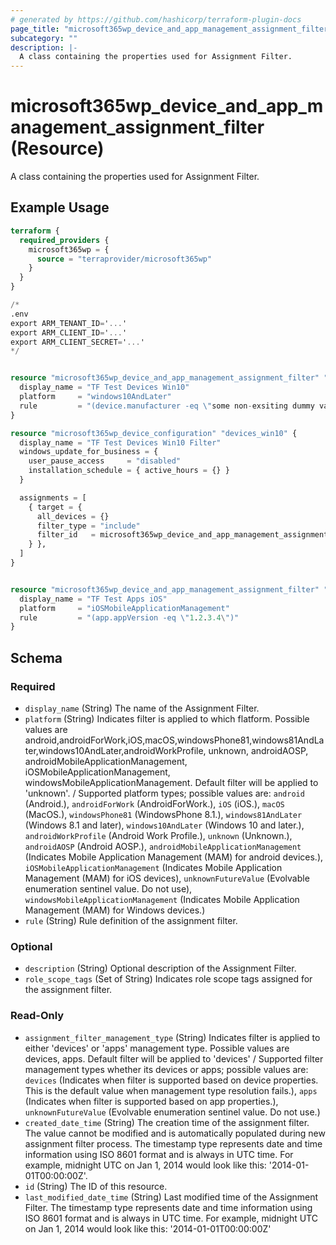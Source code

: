 ```yaml
---
# generated by https://github.com/hashicorp/terraform-plugin-docs
page_title: "microsoft365wp_device_and_app_management_assignment_filter Resource - microsoft365wp"
subcategory: ""
description: |-
  A class containing the properties used for Assignment Filter.
---
```


# microsoft365wp_device_and_app_management_assignment_filter (Resource)

A class containing the properties used for Assignment Filter.

## Example Usage

```terraform
terraform {
  required_providers {
    microsoft365wp = {
      source = "terraprovider/microsoft365wp"
    }
  }
}

/*
.env
export ARM_TENANT_ID='...'
export ARM_CLIENT_ID='...'
export ARM_CLIENT_SECRET='...'
*/


resource "microsoft365wp_device_and_app_management_assignment_filter" "devices_win10" {
  display_name = "TF Test Devices Win10"
  platform     = "windows10AndLater"
  rule         = "(device.manufacturer -eq \"some non-exsiting dummy value\")"
}

resource "microsoft365wp_device_configuration" "devices_win10" {
  display_name = "TF Test Devices Win10 Filter"
  windows_update_for_business = {
    user_pause_access     = "disabled"
    installation_schedule = { active_hours = {} }
  }

  assignments = [
    { target = {
      all_devices = {}
      filter_type = "include"
      filter_id   = microsoft365wp_device_and_app_management_assignment_filter.devices_win10.id
    } },
  ]
}


resource "microsoft365wp_device_and_app_management_assignment_filter" "apps_ios" {
  display_name = "TF Test Apps iOS"
  platform     = "iOSMobileApplicationManagement"
  rule         = "(app.appVersion -eq \"1.2.3.4\")"
}
```

<!-- schema generated by tfplugindocs -->
## Schema

### Required

- `display_name` (String) The name of the Assignment Filter.
- `platform` (String) Indicates filter is applied to which flatform. Possible values are android,androidForWork,iOS,macOS,windowsPhone81,windows81AndLater,windows10AndLater,androidWorkProfile, unknown, androidAOSP, androidMobileApplicationManagement, iOSMobileApplicationManagement, windowsMobileApplicationManagement. Default filter will be applied to 'unknown'. / Supported platform types; possible values are: `android` (Android.), `androidForWork` (AndroidForWork.), `iOS` (iOS.), `macOS` (MacOS.), `windowsPhone81` (WindowsPhone 8.1.), `windows81AndLater` (Windows 8.1 and later), `windows10AndLater` (Windows 10 and later.), `androidWorkProfile` (Android Work Profile.), `unknown` (Unknown.), `androidAOSP` (Android AOSP.), `androidMobileApplicationManagement` (Indicates Mobile Application Management (MAM) for android devices.), `iOSMobileApplicationManagement` (Indicates Mobile Application Management (MAM) for iOS devices), `unknownFutureValue` (Evolvable enumeration sentinel value. Do not use), `windowsMobileApplicationManagement` (Indicates Mobile Application Management (MAM) for Windows devices.)
- `rule` (String) Rule definition of the assignment filter.

### Optional

- `description` (String) Optional description of the Assignment Filter.
- `role_scope_tags` (Set of String) Indicates role scope tags assigned for the assignment filter.

### Read-Only

- `assignment_filter_management_type` (String) Indicates filter is applied to either 'devices' or 'apps' management type. Possible values are devices, apps. Default filter will be applied to 'devices' / Supported filter management types whether its devices or apps; possible values are: `devices` (Indicates when filter is supported based on device properties. This is the default value when management type resolution fails.), `apps` (Indicates when filter is supported based on app properties.), `unknownFutureValue` (Evolvable enumeration sentinel value. Do not use.)
- `created_date_time` (String) The creation time of the assignment filter. The value cannot be modified and is automatically populated during new assignment filter process. The timestamp type represents date and time information using ISO 8601 format and is always in UTC time. For example, midnight UTC on Jan 1, 2014 would look like this: '2014-01-01T00:00:00Z'.
- `id` (String) The ID of this resource.
- `last_modified_date_time` (String) Last modified time of the Assignment Filter. The timestamp type represents date and time information using ISO 8601 format and is always in UTC time. For example, midnight UTC on Jan 1, 2014 would look like this: '2014-01-01T00:00:00Z'
